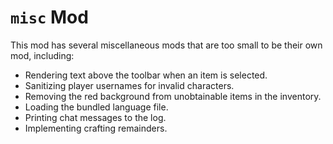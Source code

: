 # `misc` Mod
This mod has several miscellaneous mods that are too small to be their own mod, including:
* Rendering text above the toolbar when an item is selected.
* Sanitizing player usernames for invalid characters.
* Removing the red background from unobtainable items in the inventory.
* Loading the bundled language file.
* Printing chat messages to the log.
* Implementing crafting remainders.
